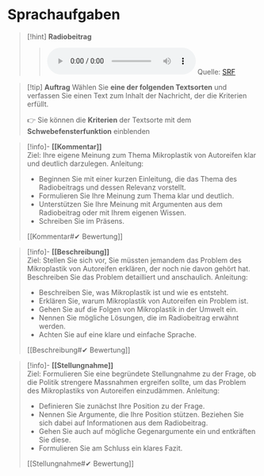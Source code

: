 # Sprachaufgaben

>[!hint] **Radiobeitrag**
>><audio controls><source src="https://download-media.srf.ch/world/audio/Rendez-vous-radio/2024/02/Rendez-vous-radio-fc861f51-eee5-483e-a046-bc1cdfde6532.mp3"></audio>
>>Quelle: [SRF](https://www.srf.ch/audio/rendez-vous/mikroplastik-von-pneus-ist-groesseres-problem-als-gedacht?id=18706198)

>[!tip] **Auftrag**
>Wählen Sie **eine der folgenden Textsorten** und verfassen Sie einen Text zum Inhalt der Nachricht, der die Kriterien erfüllt.
>
>👉 Sie können die **Kriterien** der Textsorte mit dem **Schwebefensterfunktion** einblenden

>[!info]- **[[Kommentar]]**  
>Ziel: Ihre eigene Meinung zum Thema Mikroplastik von Autoreifen klar und deutlich darzulegen. 
>Anleitung: 
>- Beginnen Sie mit einer kurzen Einleitung, die das Thema des Radiobeitrags und dessen Relevanz vorstellt.
>- Formulieren Sie Ihre Meinung zum Thema klar und deutlich.
>- Unterstützen Sie Ihre Meinung mit Argumenten aus dem Radiobeitrag oder mit Ihrem eigenen Wissen. 
>- Schreiben Sie im Präsens. 
>
>[[Kommentar#✔ Bewertung]]

>[!info]- **[[Beschreibung]]**  
>Ziel: Stellen Sie sich vor, Sie müssten jemandem das Problem des Mikroplastik von Autoreifen erklären, der noch nie davon gehört hat. Beschreiben Sie das Problem detailliert und anschaulich. 
>Anleitung: 
>- Beschreiben Sie, was Mikroplastik ist und wie es entsteht.
>- Erklären Sie, warum Mikroplastik von Autoreifen ein Problem ist. 
>- Gehen Sie auf die Folgen von Mikroplastik in der Umwelt ein.
>- Nennen Sie mögliche Lösungen, die im Radiobeitrag erwähnt werden.
>- Achten Sie auf eine klare und einfache Sprache.
>
>[[Beschreibung#✔ Bewertung]]

>[!info]- **[[Stellungnahme]]**  
>Ziel:  Formulieren Sie eine begründete Stellungnahme zu der Frage, ob die Politik strengere Massnahmen ergreifen sollte, um das Problem des Mikroplastiks von Autoreifen einzudämmen.
>Anleitung: 
>- Definieren Sie zunächst Ihre Position zu der Frage.
>- Nennen Sie Argumente, die Ihre Position stützen. Beziehen Sie sich dabei auf Informationen aus dem Radiobeitrag. 
>- Gehen Sie auch auf mögliche Gegenargumente ein und entkräften Sie diese.
>- Formulieren Sie am Schluss ein klares Fazit. 
>
>[[Stellungnahme#✔ Bewertung]]
 
